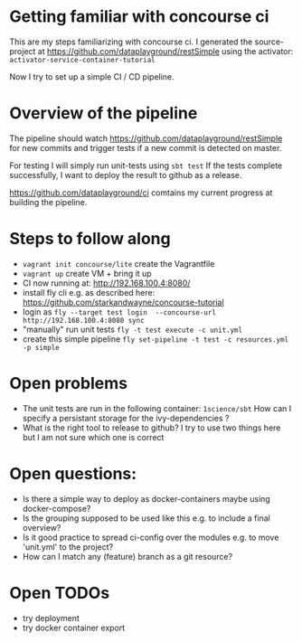 Getting familiar with concourse ci
===========================

This are my steps familiarizing with concourse ci. I generated the source-project at https://github.com/dataplayground/restSimple using the activator: `activator-service-container-tutorial`

Now I try to set up a simple CI / CD pipeline.

# Overview of the pipeline
The pipeline should watch https://github.com/dataplayground/restSimple for new commits and trigger tests if a new commit is detected on master.

For testing I will simply run unit-tests using `sbt test`
If the tests complete successfully, I want to deploy the result to github as a release.

https://github.com/dataplayground/ci comtains my current progress at building the pipeline.

# Steps to follow along
 - `vagrant init concourse/lite` create the Vagrantfile
 - `vagrant up` create VM + bring it up
 - CI now running at: http://192.168.100.4:8080/
 - install fly cli e.g. as described here: https://github.com/starkandwayne/concourse-tutorial
 - login as `fly --target test login  --concourse-url http://192.168.100.4:8080 sync`
 - "manually" run unit tests `fly -t test execute -c unit.yml`
 - create this simple pipeline `fly set-pipeline -t test -c resources.yml -p simple`

# Open problems
 - The unit tests are run in the following container: `1science/sbt` How can I specify a persistant storage for the ivy-dependencies ?
 - What is the right tool to release to github? I try to use two things here but I am not sure which one is correct


# Open questions:
 - Is there a simple way to deploy as docker-containers maybe using docker-compose?
 -  Is the grouping supposed to be used like this e.g. to include a final overview?
 - Is it good practice to spread ci-config over the modules e.g. to move 'unit.yml' to the project?
 - How can I match any (feature) branch as a git resource?

# Open TODOs
 - try deployment
 - try docker container export